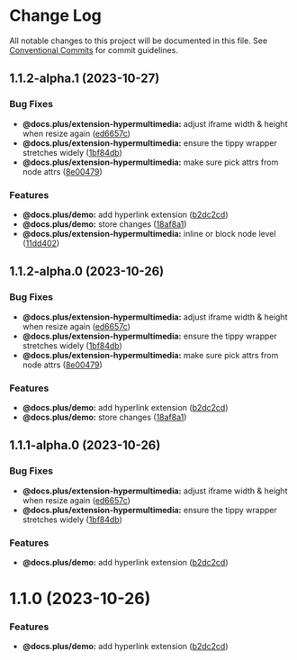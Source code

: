 # Change Log

All notable changes to this project will be documented in this file.
See [Conventional Commits](https://conventionalcommits.org) for commit guidelines.

## 1.1.2-alpha.1 (2023-10-27)


### Bug Fixes

* **@docs.plus/extension-hypermultimedia:** adjust iframe width & height when resize again ([ed6657c](https://github.com/HMarzban/extension-hypermedia/commit/ed6657c011001e65599d7f5baa1bc4a80709f852))
* **@docs.plus/extension-hypermultimedia:** ensure the tippy wrapper stretches widely ([1bf84db](https://github.com/HMarzban/extension-hypermedia/commit/1bf84db78f0bd4a838ca5a6975657c35e55b856e))
* **@docs.plus/extension-hypermultimedia:** make sure pick attrs from node attrs ([8e00479](https://github.com/HMarzban/extension-hypermedia/commit/8e004797454d8c70892f3a6c4804b50d2f9ee254))


### Features

* **@docs.plus/demo:** add hyperlink extension ([b2dc2cd](https://github.com/HMarzban/extension-hypermedia/commit/b2dc2cdd27f9db47b1351ba733620254bde7d513))
* **@docs.plus/demo:** store changes ([18af8a1](https://github.com/HMarzban/extension-hypermedia/commit/18af8a10c300e668083f6ec37c8fd1ed29c23c1b))
* **@docs.plus/extension-hypermultimedia:** inline or block node level ([11dd402](https://github.com/HMarzban/extension-hypermedia/commit/11dd402e86ad689d6146ffd1f9d1e156919af719))





## 1.1.2-alpha.0 (2023-10-26)


### Bug Fixes

* **@docs.plus/extension-hypermultimedia:** adjust iframe width & height when resize again ([ed6657c](https://github.com/HMarzban/extension-hypermedia/commit/ed6657c011001e65599d7f5baa1bc4a80709f852))
* **@docs.plus/extension-hypermultimedia:** ensure the tippy wrapper stretches widely ([1bf84db](https://github.com/HMarzban/extension-hypermedia/commit/1bf84db78f0bd4a838ca5a6975657c35e55b856e))
* **@docs.plus/extension-hypermultimedia:** make sure pick attrs from node attrs ([8e00479](https://github.com/HMarzban/extension-hypermedia/commit/8e004797454d8c70892f3a6c4804b50d2f9ee254))


### Features

* **@docs.plus/demo:** add hyperlink extension ([b2dc2cd](https://github.com/HMarzban/extension-hypermedia/commit/b2dc2cdd27f9db47b1351ba733620254bde7d513))
* **@docs.plus/demo:** store changes ([18af8a1](https://github.com/HMarzban/extension-hypermedia/commit/18af8a10c300e668083f6ec37c8fd1ed29c23c1b))





## 1.1.1-alpha.0 (2023-10-26)


### Bug Fixes

* **@docs.plus/extension-hypermultimedia:** adjust iframe width & height when resize again ([ed6657c](https://github.com/HMarzban/extension-hypermedia/commit/ed6657c011001e65599d7f5baa1bc4a80709f852))
* **@docs.plus/extension-hypermultimedia:** ensure the tippy wrapper stretches widely ([1bf84db](https://github.com/HMarzban/extension-hypermedia/commit/1bf84db78f0bd4a838ca5a6975657c35e55b856e))


### Features

* **@docs.plus/demo:** add hyperlink extension ([b2dc2cd](https://github.com/HMarzban/extension-hypermedia/commit/b2dc2cdd27f9db47b1351ba733620254bde7d513))





# 1.1.0 (2023-10-26)


### Features

* **@docs.plus/demo:** add hyperlink extension ([b2dc2cd](https://github.com/HMarzban/extension-hypermedia/commit/b2dc2cdd27f9db47b1351ba733620254bde7d513))

